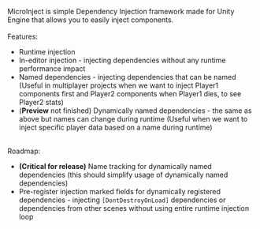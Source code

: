 MicroInject is simple Dependency Injection framework made for Unity Engine that allows you to easily inject components.
<br>
<br>
Features:
<br>

- Runtime injection
- In-editor injection - injecting dependencies without any runtime performance impact
- Named dependencies - injecting dependencies that can be named (Useful in multiplayer projects when we want to inject Player1 components first and Player2 components when Player1 dies, to see Player2 stats)
- (<b>Preview</b> not finished) Dynamically named dependencies - the same as above but names can change during runtime (Useful when we want to inject specific player data based on a name during runtime)

<br>
Roadmap:
<br>

- <b>(Critical for release)</b> Name tracking for dynamically named dependencies (this should simplify usage of dynamically named dependencies)
- Pre-register injection marked fields for dynamically registered dependencies - injecting ``[DontDestroyOnLoad]`` dependencies or dependencies from other scenes without using entire runtime injection loop